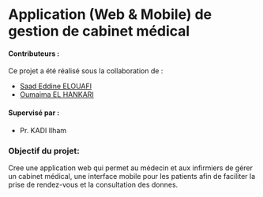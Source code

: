 # Application (Web & Mobile) de gestion de cabinet médical 
#### Contributeurs :
Ce projet a été réalisé sous la collaboration de :
  
  * [Saad Eddine ELOUAFI](https://github.com/saadDevlop)
  * [Oumaima EL HANKARI](https://github.com/Oumaima2407)
#### Supervisé par : 
* Pr. KADI Ilham
  
### Objectif du projet:
Cree une application web qui permet au médecin et aux infirmiers de gérer un cabinet médical, une interface mobile pour les patients afin de faciliter la prise de rendez-vous et la consultation des donnes.
